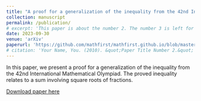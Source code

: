 ```yaml
---
title: "A proof for a generalization of the inequality from the 42nd International Mathematical Olympiad"
collection: manuscript
permalink: /publication/
# excerpt: 'This paper is about the number 2. The number 3 is left for future work.'
date: 2023-09-30
venue: 'arXiv'
paperurl: 'https://github.com/mathfirst/mathfirst.github.io/blob/master/files/A_proof_for_a_generalization_of_the_inequality_from_the_42nd_International_Mathematical_Olympiad.pdf'
# citation: 'Your Name, You. (2010). &quot;Paper Title Number 2.&quot; <i>Journal 1</i>. 1(2).'
---
```

In this paper, we present a proof for a generalization of the inequality from the 42nd International Mathematical Olympiad. The proved inequality relates to a sum involving square roots of fractions. 

[Download paper here]('/files/A_proof_for_a_generalization_of_the_inequality_from_the_42nd_International_Mathematical_Olympiad.pdf')

<!-- Recommended citation: Your Name, You. (2010). "Paper Title Number 2." <i>Journal 1</i>. 1(2). -->